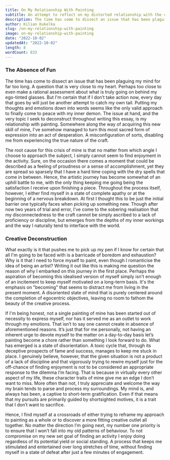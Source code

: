 ```yaml
---
title: On My Relationship With Painting
subtitle: An attempt to reflect on my distorted relationship with the craft I so deeply admire.
description: The time has come to dissect an issue that has been plaguing my mind for far too long. A question that is very close to my heart. Perhaps too close to even make a rational assessment about what is truly going on behind my ego-tinted glasses. But I'm certain that if I don’t take action now, every day that goes by will just be another attempt to catch my own tail.
author: Kilian Kukelka
slug: /on-my-relationship-with-painting
image: on-my-relationship-with-painting
date: "2022-10-02"
updatedAt: "2022-10-02"
length: 8
wordCount: 833
---
```


### The Absence of Fun

The time has come to dissect an issue that has been plaguing my mind for far too long. A question that is very close to my heart. Perhaps too close to even make a rational assessment about what is truly going on behind my ego-tinted glasses. But I'm certain that if I don’t take action now, every day that goes by will just be another attempt to catch my own tail. Putting my thoughts and emotions down into words seems like the only valid approach to finally come to peace with my inner demon. The issue at hand, and the very topic I seek to deconstruct throughout writing this essay, is my relationship with painting. Somewhere along the way of acquiring this new skill of mine, I've somehow managed to turn this most sacred form of expression into an act of desperation. A misconfiguration of sorts, disabling me from experiencing the true nature of the craft.

The root cause for this crisis of mine is that no matter from which angle I choose to approach the subject, I simply cannot seem to find enjoyment in the activity. Sure, on the occasion there comes a moment that could be described as a feeling of proudness or a sense of accomplishment, yet they are spread so sparsely that I have a hard time coping with the dry spells that come in between. Hence, the artistic journey has become somewhat of an uphill battle to me, with the only thing keeping me going being the satisfaction I receive upon finishing a piece. Throughout the process itself, however, I either find myself in a state of complete apathy or at the beginning of a nervous breakdown. At first I thought this to be just the initial barrier one typically faces when picking up something new. Though after now two years of trial and error, I've come to the sobering realisation that my disconnectedness to the craft cannot be simply ascribed to a lack of proficiency or discipline, but emerges from the depths of my inner workings and the way I naturally tend to interface with the world.

### Creative Deconstruction

What exactly is it that pushes me to pick up my pen if I know for certain that all I'm going to be faced with is a barricade of boredom and exhaustion? Why is it that I need to force myself to paint, even though I romanticise the idea of being an artist? Writing it out like this is making me question the reason of why I embarked on this journey in the first place. Perhaps the aspiration of becoming this idealised version of myself simply isn't enough of an incitement to keep myself motivated on a long-term basis. It's the emphasis on "becoming" that seems to distract me from living in the present moment. A disoriented state of mind that is purely centered around the completion of egocentric objectives, leaving no room to fathom the beauty of the creative process.

If I'm being honest, not a single painting of mine has been started out of necessity to express myself, nor has it served me as an outlet to work through my emotions. That isn’t to say one cannot create in absence of aforementioned reasons. It’s just that for me personally, not having an inherent urge to devote myself to the matter on a day-to-day basis let’s painting become a chore rather than something I look forward to do. What has emerged is a state of disorientation. A toxic cycle that, through its deceptive prospects of fame and success, manages to keep me stuck in place. I genuinely believe, however, that the given situation is not a product of a lack of discipline and that vigorously trying to rewire myself just for the off-chance of finding enjoyment is not to be considered an appropriate response to the dilemma I’m facing. That is because in virtually every other aspect of my life, these character traits of mine give me an edge I don’t want to miss. More often than not, I truly appreciate and welcome the way my brain tends to parse and process my surroundings. My mind is, and always has been, a captive to short-term gratification. Even if that means that my pursuits are primarily guided by shortsighted motives, it is a trait that I don’t want to sacrifice.

Hence, I find myself at a crossroads of either trying to reframe my approach to painting as a whole or to discover a more fitting creative outlet all together. No matter the direction I’m going next, my number one priority is to ensure that I won’t fall into my old patterns of behaviour. To not compromise on my new set goal of finding an activity I enjoy doing regardless of its potential yield or social standing. A process that keeps me stimulated and entertained over long stretches of time, without finding myself in a state of defeat after just a few minutes of engagement.
